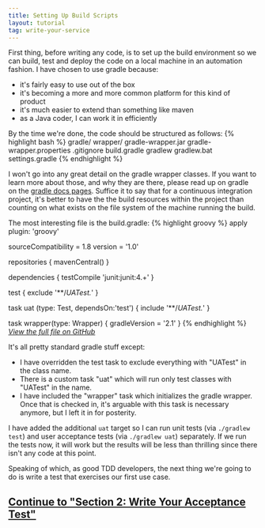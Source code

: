 ```yaml
---
title: Setting Up Build Scripts
layout: tutorial
tag: write-your-service
---
```

First thing, before writing any code, is to set up the build environment so we can build, test and deploy the code on a local machine in an automation fashion. I have chosen to use gradle because:

- it's fairly easy to use out of the box
- it's becoming a more and more common platform for this kind of product
- it's much easier to extend than something like maven
- as a Java coder, I can work it in efficiently

By the time we're done, the code should be structured as follows:
{% highlight bash %}
gradle/
  wrapper/
    gradle-wrapper.jar
    gradle-wrapper.properties
.gitignore
build.gradle
gradlew
gradlew.bat
settings.gradle
{% endhighlight %}

I won't go into any great detail on the gradle wrapper classes. If you want to learn more about those, and why they are there, please read up on gradle on the [gradle docs pages](http://www.gradle.org/docs/current/userguide/gradle_wrapper.html). Suffice it to say that for a continuous integration project, it's better to have the the build resources within the project than counting on what exists on the file system of the machine running the build.

The most interesting file is the build.gradle:
{% highlight groovy %}
apply plugin: 'groovy'

sourceCompatibility = 1.8
version = '1.0'

repositories {
  mavenCentral()
}

dependencies {
  testCompile 'junit:junit:4.+'
}

test {
  exclude '**/*UATest.*'
}

task uat (type: Test, dependsOn:'test') {
  include '**/*UATest.*'
}

task wrapper(type: Wrapper) {
  gradleVersion = '2.1'
}
{% endhighlight %}
*[View the full file on GitHub](https://github.com/danielsomerfield/apigee-tutorial/blob/write-your-service/build.gradle)*

It's all pretty standard gradle stuff except:

- I have overridden the test task to exclude everything with "UATest" in the class name.
- There is a custom task "uat" which will run only test classes with "UATest" in the name.
- I have included the "wrapper" task which initializes the gradle wrapper. Once that is checked in, it's arguable with this task is necessary anymore, but I left it in for posterity.

I have added the additional `uat` target so I can run unit tests (via `./gradlew test`) and user acceptance tests (via `./gradlew uat`) separately. If we run the tests now, it will work but the results will be less than thrilling since there isn't any code at this point.

Speaking of which, as good TDD developers, the next thing we're going to do is write a test that exercises our first use case.

## [Continue to "Section 2: Write Your Acceptance Test"](2-write-your-acceptance-test.html) ##
